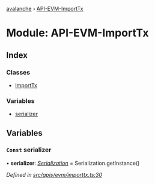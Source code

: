 [avalanche](../README.md) › [API-EVM-ImportTx](api_evm_importtx.md)

# Module: API-EVM-ImportTx

## Index

### Classes

* [ImportTx](../classes/api_evm_importtx.importtx.md)

### Variables

* [serializer](api_evm_importtx.md#const-serializer)

## Variables

### `Const` serializer

• **serializer**: *[Serialization](../classes/utils_serialization.serialization.md)* = Serialization.getInstance()

*Defined in [src/apis/evm/importtx.ts:30](https://github.com/ava-labs/avalanchejs/blob/82de5d8/src/apis/evm/importtx.ts#L30)*
